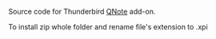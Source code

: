 Source code for Thunderbird [QNote](https://addons.thunderbird.net/en-US/thunderbird/addon/qnote/) add-on.

To install zip whole folder and rename file's extension to .xpi
